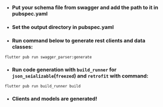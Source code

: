 - ### Put your schema file from swagger and add the path to it in pubspec.yaml
- ### Set the output directory in pubspec.yaml
- ### Run command below to generate rest clients and data classes:
```shell
flutter pub run swagger_parser:generate
```
- ### Run code generation with `build_runner` for `json_seializable`(`freezed`) and `retrofit` with command:
```shell
flutter pub run build_runner build
```
- ### Clients and models are generated!
